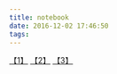 ```yaml
---
title: notebook
date: 2016-12-02 17:46:50
tags: 
---
```

[【1】](http://www.jianshu.com/p/0b7a834b2c1e)
[【2】](http://blog.csdn.net/whiterbear/article/details/49356815)
[【3】](http://mindonmind.github.io/2013/02/08/ipython-notebook-interactive-computing-new-era/)
